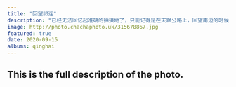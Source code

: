 ```yaml
---
title: "回望祁连"
description: "已经无法回忆起准确的拍摄地了，只能记得是在天默公路上，回望南边的时候，看到了这番景象。"
image: http://photo.chachaphoto.uk/315678867.jpg
featured: true
date: 2020-09-15
albums: qinghai
---
```


## This is the full description of the photo.

